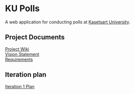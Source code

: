 # KU Polls

A web application for conducting polls at [Kasetsart University](https://www.ku.ac.th).

## Project Documents

[Project Wiki](../../wiki/Home)  
[Vision Statement](../../wiki/Vision%20Statement)  
[Requirements](../../wiki/Requirements)  

## Iteration plan
[Iteration 1 Plan](../../wiki/Iteration%201%20Plan)  
